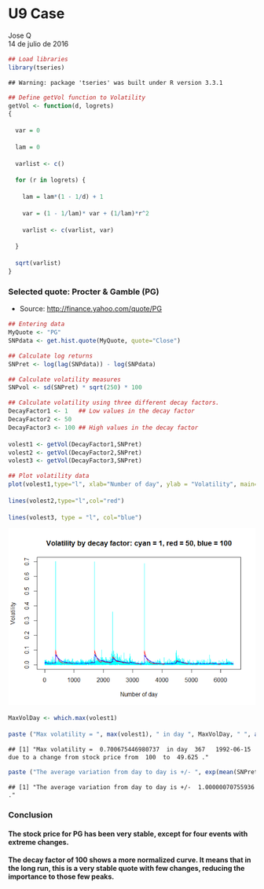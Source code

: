 # U9 Case
Jose Q  
14 de julio de 2016  




```r
## Load libraries
library(tseries)
```

```
## Warning: package 'tseries' was built under R version 3.3.1
```

```r
## Define getVol function to Volatility
getVol <- function(d, logrets)
{
  
  var = 0
  
  lam = 0
  
  varlist <- c()
  
  for (r in logrets) {
    
    lam = lam*(1 - 1/d) + 1
    
    var = (1 - 1/lam)* var + (1/lam)*r^2
    
    varlist <- c(varlist, var)
    
  }
  
  sqrt(varlist)
}
```

### Selected quote: Procter & Gamble (PG)  

* Source: http://finance.yahoo.com/quote/PG  


```r
## Entering data
MyQuote <- "PG"
SNPdata <- get.hist.quote(MyQuote, quote="Close")
```


```r
## Calculate log returns
SNPret <- log(lag(SNPdata)) - log(SNPdata)
```


```r
## Calculate volatility measures
SNPvol <- sd(SNPret) * sqrt(250) * 100
```


```r
## Calculate volatility using three different decay factors.
DecayFactor1 <- 1   ## Low values in the decay factor
DecayFactor2 <- 50  
DecayFactor3 <- 100 ## High values in the decay factor

volest1 <- getVol(DecayFactor1,SNPret)
volest2 <- getVol(DecayFactor2,SNPret)
volest3 <- getVol(DecayFactor3,SNPret)
```


```r
## Plot volatility data
plot(volest1,type="l", xlab="Number of day", ylab = "Volatility", main= "Volatility by decay factor: cyan = 1, red = 50, blue = 100", col="cyan")

lines(volest2,type="l",col="red")

lines(volest3, type = "l", col="blue")
```

![](Paper_files/figure-html/unnamed-chunk-7-1.png)<!-- -->


```r
MaxVolDay <- which.max(volest1)

paste ("Max volatility = ", max(volest1), " in day ", MaxVolDay, " ", attributes(SNPdata[368])$index, "due to a change from stock price from ", SNPdata[MaxVolDay], " to ", SNPdata[MaxVolDay+1], "." )
```

```
## [1] "Max volatility =  0.700675446980737  in day  367   1992-06-15 due to a change from stock price from  100  to  49.625 ."
```

```r
paste ("The average variation from day to day is +/- ", exp(mean(SNPret)), ".")
```

```
## [1] "The average variation from day to day is +/-  1.00000070755936 ."
```

### Conclusion  

#### The stock price for PG has been very stable, except for four events with extreme changes.  

#### The decay factor of 100 shows a more normalized curve. It means that in the long run, this is a very stable quote with few changes, reducing the importance to those few peaks.  
###  


